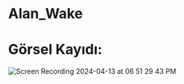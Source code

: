 # Alan_Wake

# Görsel Kayıdı:
![Screen Recording 2024-04-13 at 06 51 29 43 PM](https://github.com/gknsntrk90/Alan_Wake/assets/133425361/0779f151-ea94-4796-aeb2-3800c58c9a8d)

